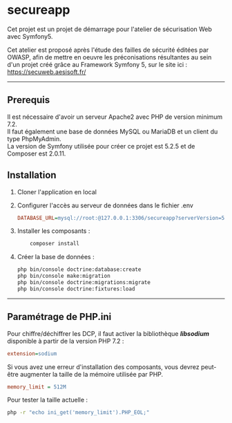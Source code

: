 # secureapp

Cet projet est un projet de démarrage pour l'atelier de sécurisation Web avec Symfony5.

Cet atelier est proposé après l'étude des failles de sécurité éditées par OWASP, afin de mettre en oeuvre les préconisations résultantes au sein d'un projet créé grâce au Framework Symfony 5, sur le site ici : https://secuweb.aesisoft.fr/

___

## Prerequis

Il est nécessaire d'avoir un serveur Apache2 avec PHP de version minimum 7.2.<br/>
Il faut également une base de données MySQL ou MariaDB et un client du type PhpMyAdmin.<br/>
La version de Symfony utilisée pour créer ce projet est 5.2.5 et de Composer est 2.0.11.

## Installation

1. Cloner l'application en local

2. Configurer l'accès au serveur de données dans le fichier .env

    ```INI
    DATABASE_URL=mysql://root:@127.0.0.1:3306/secureapp?serverVersion=5.7
    ```

3. Installer les composants :

    ```Bash
        composer install
    ```

4. Créer la base de données :

    ```Bash
    php bin/console doctrine:database:create
    php bin/console make:migration
    php bin/console doctrine:migrations:migrate
    php bin/console doctrine:fixtures:load
    ```

___

## Paramétrage de PHP.ini

Pour chiffre/déchiffrer les DCP, il faut activer la bibliothèque ***libsodium*** disponible à partir de la version PHP 7.2 :

```INI
extension=sodium
```

Si vous avez une erreur d'installation des composants, vous devrez peut-être augmenter la taille de la mémoire utilisée par PHP.

```INI
memory_limit = 512M
```

Pour tester la taille actuelle :

```Bash
php -r "echo ini_get('memory_limit').PHP_EOL;"
```
